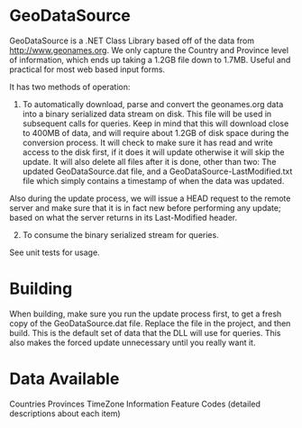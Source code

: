 GeoDataSource
=============
GeoDataSource is a .NET Class Library based off of the data from http://www.geonames.org.  We only capture the Country and Province level of information, which ends up taking a 1.2GB file down to 1.7MB.  Useful and practical for most web based input forms.

It has two methods of operation:

1. To automatically download, parse and convert the geonames.org data into a binary serialized data stream on disk.  This file will be used in subsequent calls for queries.  Keep in mind that this will download close to 400MB of data, and will require about 1.2GB of disk space during the conversion process.  It will check to make sure it has read and write access to the disk first, if it does it will update otherwise it will skip the update.  It will also delete all files after it is done, other than two:  The updated GeoDataSource.dat file, and a GeoDataSource-LastModified.txt file which simply contains a timestamp of when the data was updated.

Also during the update process, we will issue a HEAD request to the remote server and make sure that it is in fact new before performing any update; based on what the server returns in its Last-Modified header.


2. To consume the binary serialized stream for queries.

See unit tests for usage.


Building
========
When building, make sure you run the update process first, to get a fresh copy of the GeoDataSource.dat file.  Replace the file in the project, and then build.  This is the default set of data that the DLL will use for queries.  This also makes the forced update unnecessary until you really want it.

Data Available
==============
Countries
Provinces
TimeZone Information
Feature Codes (detailed descriptions about each item)
